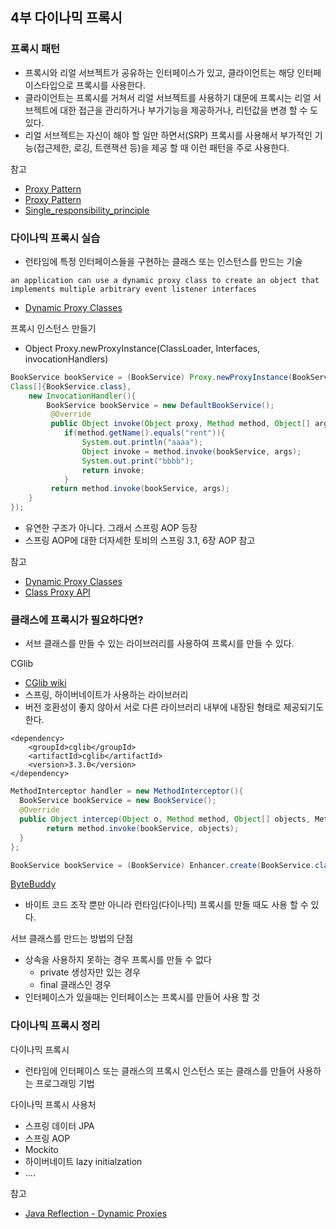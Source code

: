 ## 4부 다이나믹 프록시
### 프록시 패턴
- 프록시와 리얼 서브젝트가 공유하는 인터페이스가 있고, 클라이언트는 해당 인터페이스타입으로 프록시를 사용한다.
- 클라이언트는 프록시를 거쳐서 리얼 서브젝트를 사용하기 댸문에 프록시는 리얼 서브젝트에 대한 접근을 관리하거나 부가기능을 제공하거나, 리턴값을 변경 할 수 도 있다.
- 리얼 서브젝트는 자신이 해야 할 일만 하면서(SRP) 프록시를 사용해서 부가적인 기능(접근제한, 로깅, 트랜잭션 등)을 제공 할 때 이런 패턴을 주로 사용한다.

참고
- [Proxy Pattern](https://www.oodesign.com/proxy-pattern.html)
- [Proxy Pattern](https://en.wikipedia.org/wiki/Proxy_pattern)
- [Single_responsibility_principle](https://en.wikipedia.org/wiki/Single_responsibility_principle)

### 다이나믹 프록시 실습
- 런타임에 특정 인터페이스들을 구현하는 클래스 또는 인스턴스를 만드는 기술
~~~
an application can use a dynamic proxy class to create an object that implements multiple arbitrary event listener interfaces
~~~
- [Dynamic Proxy Classes](https://docs.oracle.com/javase/8/docs/technotes/guides/reflection/proxy.html)

프록시 인스턴스 만들기
- Object Proxy.newProxyInstance(ClassLoader, Interfaces, invocationHandlers)
~~~java
BookService bookService = (BookService) Proxy.newProxyInstance(BookService.class.getClassLoader(), new 
Class[]{BookService.class},
    new InvocationHandler(){
        BookService bookService = new DefaultBookService();
         @Override
         public Object invoke(Object proxy, Method method, Object[] args)throws Throwable {
            if(method.getName().equals("rent")){
                System.out.println("aaaa");
                Object invoke = method.invoke(bookService, args);
                System.out.print("bbbb");
                return invoke;
            }
         return method.invoke(bookService, args);   
    }
});
~~~
- 유연한 구조가 아니다. 그래서 스프링 AOP 등장
- 스프링 AOP에 대한 더자세한 토비의 스프링 3.1, 6장 AOP 참고

참고
- [Dynamic Proxy Classes](https://docs.oracle.com/javase/8/docs/technotes/guides/reflection/proxy.html)
- [Class Proxy API](https://docs.oracle.com/javase/8/docs/api/java/lang/reflect/Proxy.html#newProxyInstance-java.lang.ClassLoader-java.lang.Class:A-java.lang.reflect.InvocationHandler-)

### 클래스에 프록시가 필요하다면?
- 서브 클래스를 만들 수 있는 라이브러리를 사용하여 프록시를 만들 수 있다.

CGlib
- [CGlib wiki](https://github.com/cglib/cglib/wiki)
- 스프링, 하이버네이트가 사용하는 라이브러리
- 버전 호환성이 좋지 않아서 서로 다른 라이브러리 내부에 내장된 형태로 제공되기도 한다.
~~~
<dependency> 
    <groupId>cglib</groupId> 
    <artifactId>cglib</artifactId>
    <version>3.3.0</version>
</dependency>
~~~

~~~java
MethodInterceptor handler = new MethodInterceptor(){
  BookService bookService = new BookService();
  @Override
  public Object intercep(Object o, Method method, Object[] objects, MethodProxy methodProxy) throws Trowable {
        return method.invoke(bookService, objects);
  }  
};

BookService bookService = (BookService) Enhancer.create(BookService.class, handler);
~~~

[ByteBuddy](https://bytebuddy.net/#/)
- 바이트 코드 조작 뿐만 아니라 런타임(다이나믹) 프록시를 만들 때도 사용 할 수 있다.

서브 클래스를 만드는 방법의 단점
- 상속을 사용하지 못하는 경우 프록시를 만들 수 없다
    - private 생성자만 있는 경우
    - final 클래스인 경우
- 인터페이스가 있을때는 인터페이스는 프록시를 만들어 사용 할 것 

### 다이나믹 프록시 정리
다이나믹 프록시
- 런타임에 인터페이스 또는 클래스의 프록시 인스턴스 또는 클래스를 만들어 사용하는 프로그래밍 기법

다이나믹 프록시 사용처
- 스프링 데이터 JPA
- 스프링 AOP
- Mockito
- 하이버네이트 lazy initialzation
- ....

참고 
- [Java Reflection - Dynamic Proxies](http://tutorials.jenkov.com/java-reflection/dynamic-proxies.html)
